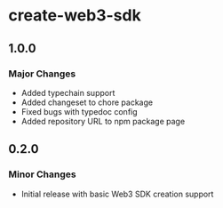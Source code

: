 # create-web3-sdk

## 1.0.0

### Major Changes

- Added typechain support
- Added changeset to chore package
- Fixed bugs with typedoc config
- Added repository URL to npm package page

## 0.2.0

### Minor Changes

- Initial release with basic Web3 SDK creation support 